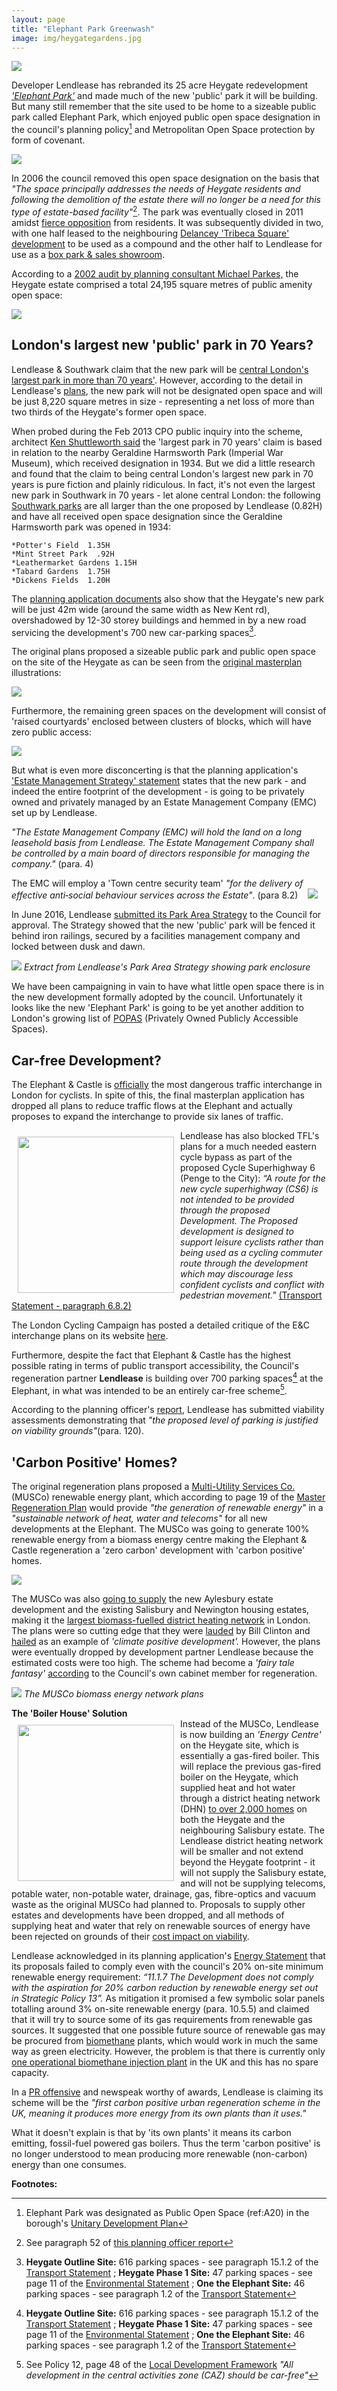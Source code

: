 ```yaml
---
layout: page
title: "Elephant Park Greenwash"
image: img/heygategardens.jpg
---
```

![](http://crappistmartin.github.io/images/elephantpark_marketing.jpg)

Developer Lendlease has rebranded its 25 acre Heygate redevelopment [_'Elephant Park'_](http://elephantpark.co.uk) and made much of the new 'public' park it will be building. But many still remember that the site used to be home to a sizeable public park called Elephant Park, which enjoyed public open space designation in the council's planning policy[^3] and Metropolitan Open Space protection by form of covenant. 

![](../img/oldelephantpark.jpg)

In 2006 the council removed this open space designation on the basis that _"The space principally addresses the needs of Heygate residents and following the demolition of the estate there will no longer be a need for this type of estate-based facility"_[^4]. The park was eventually closed in 2011 amidst [fierce opposition](http://elephantamenity.wordpress.com/2011/02/28/no-more-football-on-the-elephant-park/) from residents. It was subsequently divided in two, with one half leased to the neighbouring [Delancey 'Tribeca Square' development](http://crappistmartin.github.io/tribeca-square) to be used as a compound and the other half to Lendlease for use as a [box park & sales showroom](http://www.standard.co.uk/news/london/popup-shopping-mall-to-make-elephant-and-castle-the-new-shoreditch-9022978.html).  

According to a [2002 audit by planning consultant Michael Parkes,](http://crappistmartin.github.io/images/HeygateCommunityAssetAudit.pdf) the Heygate estate comprised a total 24,195 square metres of public amenity open space:

![](../img/heygateamenity.jpg)

## London's largest new 'public' park in 70 Years?
Lendlease & Southwark claim that the new park will be [central London's largest park in more than 70 years'](https://www.southwark.gov.uk/regeneration/elephant-and-castle?chapter=6). However, according to the detail in Lendlease's [plans](http://planningonline.southwark.gov.uk/AcolNetCGI.exe?ACTION=UNWRAP&RIPNAME=Root.PgeResultDetail&TheSystemkey=9544643), the new park will not be designated open space and will be just 8,220 square metres in size - representing a net loss of more than two thirds of the Heygate's former open space.

When probed during the Feb 2013 CPO public inquiry into the scheme, architect [Ken Shuttleworth said](http://crappistmartin.github.io/images/KenShuttleworthCPOevidenceFeb2013.pdf) the 'largest park in 70 years' claim is based in relation to the nearby Geraldine Harmsworth Park (Imperial War Museum), which received designation in 1934. But we did a little research and found that the claim to being central London's largest new park in 70 years is pure fiction and plainly ridiculous. In fact, it's not even the largest new park in Southwark in 70 years - let alone central London: the following [Southwark parks](http://planbuild.southwark.gov.uk/documents/?GetDocument=%7b%7b%7b!3CFumZzyYn8kb1LBVrWDlg%3d%3d!%7d%7d%7d) are all larger than the one proposed by Lendlease (0.82H) and have all received open space designation since the Geraldine Harmsworth park was opened in 1934:

    *Potter's Field  1.35H
    *Mint Street Park  .92H
    *Leathermarket Gardens 1.15H 
    *Tabard Gardens  1.75H
    *Dickens Fields  1.20H  


The [planning application documents](http://planningonline.southwark.gov.uk/DocsOnline/Documents/254738_1.pdf) also show that the Heygate's new park will be just 42m wide (around the same width as New Kent rd), overshadowed by 12-30 storey buildings and hemmed in by a new road servicing the development's 700 new car-parking spaces[^1].

The original plans proposed a sizeable public park and public open space on the site of the Heygate as can be seen from the [original masterplan](http://www.scribd.com/doc/198503633/EandC-RegenMk1SLRplans) illustrations:

![](http://heygate.github.io/img/elephantparkcomparison.png) 

Furthermore, the remaining green spaces on the development will consist of 'raised courtyards' enclosed between clusters of blocks, which will have zero public access:
  
![](http://crappistmartin.github.io/images/heygate_raised_courtyards2.png)

But what is even more disconcerting is that the planning application's ['Estate Management Strategy' statement](http://planningonline.southwark.gov.uk/DocsOnline/Documents/224077_1.pdf) states that the new park - and indeed the entire footprint of the development - is going to be privately owned and privately managed by an Estate Management Company (EMC) set up by Lendlease.

_"The Estate Management Company (EMC) will hold the land on a long leasehold basis from Lendlease. The Estate Management Company shall be controlled by a main board of directors responsible for managing the company."_ (para. 4)  

The EMC will employ a 'Town centre security team' _"for the delivery of effective anti‐social behaviour services across the Estate"_. (para 8.2)
      
![](http://crappistmartin.github.io/images/emc.png)

In June 2016, Lendlease [submitted its Park Area Strategy](http://35percent.org/2016-06-26-restricted-access-elephant-park/) to the Council for approval. The Strategy showed that the new 'public' park will be fenced it behind iron railings, secured by a facilities management company and locked between dusk and dawn.

![](http://35percent.org/img/parkfence1.png)
*Extract from Lendlease's Park Area Strategy showing park enclosure*

We have been campaigning in vain to have what little open space there is in the new development formally adopted by the council. Unfortunately it looks like the new 'Elephant Park' is going to be yet another addition to London's growing list of [POPAS](http://www.theguardian.com/artanddesign/2014/aug/24/cheesegrater-london-review-tower-of-no-small-ambition) (Privately Owned Publicly Accessible Spaces).


## Car-free Development?
The Elephant & Castle is [officially](http://cycleinjury.co.uk/news/2012/03/08/top-20-londons-most-dangerous-cycling-junctions) the most dangerous traffic interchange in London for cyclists. In spite of this, the final masterplan application has dropped all plans to reduce traffic flows at the Elephant and actually proposes to expand the interchange to provide six lanes of traffic.

<img src="http://crappistmartin.github.io/images/cyclebypass.png" width="250" align="left" style="margin:10px">Lendlease has also blocked TFL's plans for a much needed eastern cycle bypass as part of the proposed Cycle Superhighway 6 (Penge to the City): _“A route for the new cycle superhighway (CS6) is not intended to be provided through the proposed Development. The Proposed development is designed to support leisure cyclists rather than being used as a cycling commuter route through the development which may discourage less confident cyclists and conflict with pedestrian movement."_ [(Transport Statement - paragraph 6.8.2)](http://planningonline.southwark.gov.uk/DocsOnline/Documents/224093_1.pdf)

The London Cycling Campaign has posted a detailed critique of the E&C interchange plans on its website [here](http://lcc.org.uk/articles/we-urge-supporters-to-tell-transport-for-london-that-plans-for-elephant-and-castle-fail-to-provide-safe-passage-for-cycling).

Furthermore, despite the fact that Elephant & Castle has the highest possible rating in terms of public transport accessibility, the Council's regeneration partner __Lendlease__ is building over 700 parking spaces[^1] at the Elephant, in what was intended to be an entirely car-free scheme[^2].  

According to the planning officer's [report](http://planningonline.southwark.gov.uk/DocsOnline/Documents/260032_1.pdf), Lendlease has submitted viability assessments demonstrating that _"the proposed level of parking is justified on viability grounds"_(para. 120).  

## 'Carbon Positive' Homes?
The original regeneration plans proposed a [Multi-Utility Services Co.](http://www.london-se1.co.uk/news/view/2270) (MUSCo) renewable energy plant, which according to page 19 of the [Master Regeneration Plan](https://www.southwark.gov.uk/assets/attach/1814/Elephant_and_Castle_Regeneration_Agreement_Appendix_6.pdf) would provide _"the generation of renewable energy"_ in a _"sustainable network of heat, water and telecoms"_ for all new developments at the Elephant. The MUSCo was going to generate 100% renewable energy from a biomass energy centre making the Elephant & Castle regeneration a 'zero carbon' development with 'carbon positive' homes.

![](http://crappistmartin.github.io/images/MuscoNetwork.png)

The MUSCo was also [going to supply](http://moderngov.southwark.gov.uk/mgConvert2PDF.aspx?ID=16241) the new Aylesbury estate development and the existing Salisbury and Newington housing estates, making it the [largest biomass-fuelled district heating network](/images/muscoarea.png) in London. The plans were so cutting edge that they were [lauded](http://news.bbc.co.uk/1/hi/england/london/8056859.stm) by Bill Clinton and [hailed](http://www.london-se1.co.uk/news/view/6032) as an example of _'climate positive development'._ However, the plans were eventually dropped by development partner Lendlease because the estimated costs were too high. The scheme had become a _'fairy tale fantasy'_ [according](http://www.london-se1.co.uk/news/view/5052) to the Council's own cabinet member for regeneration.   

![](../img/energy_envrnmtl-services_lge.gif)
*The MUSCo biomass energy network plans*

__The 'Boiler House' Solution__  
<img src="http://crappistmartin.github.io/images/heygateboilerhouse.JPG" width="250" align="left" style="margin:10px">Instead of the MUSCo, Lendlease is now building an _'Energy Centre'_ on the Heygate site, which is essentially a gas-fired boiler. This will replace the previous gas-fired boiler on the Heygate, which supplied heat and hot water through a district heating network (DHN) [to over 2,000 homes](http://crappistmartin.github.io/images/HeygateDHN.png) on both the Heygate and the neighbouring Salisbury estate. The Lendlease district heating network will be smaller and not extend beyond the Heygate footprint - it will not supply the Salisbury estate, and will not be supplying telecoms, potable water, non-potable water, drainage, gas, fibre-optics and vacuum waste as the original MUSCo had planned to. Proposals to supply other estates and developments have been dropped, and all methods of supplying heat and water that rely on renewable sources of energy have been rejected on grounds of their [cost impact on viability](http://crappistmartin.github.io/blog/2012/07/03/its-all-about-financial-viability/). 


Lendlease acknowledged in its planning application's [Energy Statement](http://planningonline.southwark.gov.uk/DocsOnline/Documents/325310_1.pdf) that its proposals failed to comply even with the council's 20% on-site minimum renewable energy requirement: _“11.1.7 The Development does not comply with the aspiration for 20% carbon reduction by renewable energy set out in Strategic Policy 13”._ As mitigation it promised a few symbolic solar panels totalling around 3% on-site renewable energy (para. 10.5.5) and claimed that it will try to source some of its gas requirements from renewable gas sources. It suggested that one possible future source of renewable gas may be procured from [biomethane](http://en.wikipedia.org/wiki/Biogas) plants, which would work in much the same way as green electricity. However, the problem is that there is currently only [one operational biomethane injection plant](http://www.bbc.co.uk/news/uk-11433162) in the UK and this has no spare capacity. 

In a [PR offensive](http://www.telegraph.co.uk/business/2017/03/26/lendlease-build-first-ultra-green-homes-central-london/?WT.mc_id=tmg_share_tw) and newspeak worthy of awards, Lendlease is claiming its scheme will be the _"first carbon positive urban regeneration scheme in the UK, meaning it produces more energy from its own plants than it uses."_

What it doesn't explain is that by 'its own plants' it means its carbon emitting, fossil-fuel powered gas boilers. 
Thus the term 'carbon positive' is no longer understood to mean producing more renewable (non-carbon) energy than one consumes.

__Footnotes:__

[^1]: __Heygate Outline Site:__ 616 parking spaces - see paragraph 15.1.2 of the [Transport Statement](http://planningonline.southwark.gov.uk/DocsOnline/Documents/224093_1.pdf) ; __Heygate Phase 1 Site:__ 47 parking spaces - see page 11 of the [Environmental Statement](https://www.iema.net/system/files/phase_one_nts_august_2012.pdf) ; __One the Elephant Site:__ 46 parking spaces - see paragraph 1.2 of the [Transport Statement](http://planningonline.southwark.gov.uk/DocsOnline/Documents/238287_1.pdf)

[^2]: See Policy 12, page 48 of the [Local Development Framework](http://www.southwark.gov.uk/download/downloads/id/7894/elephant_and_castle_opportunity_area_spd) _"All development in the central activities zone (CAZ) should be car-free"_
[^3]: Elephant Park was designated as Public Open Space (ref:A20) in the borough's [Unitary Development Plan](http://crappistmartin.github.io/images/SouthwarkPlan_OpenSpaces.pdf)
[^4]: See paragraph 52 of [this planning officer report](http://crappistmartin.github.io/images/CastleIndustrialEstateOR.pdf)

<meta name="twitter:card" content="summary_large_image">
<meta name="twitter:site" content="@35percent_EAN">
<meta name="twitter:title" content="London's greenest new regeneration scheme">
<meta name="twitter:description" content="The truth and facts hidden behind Lendlease's corporate PR spin.">
<meta name="twitter:image" content="http://35percent.org/img/elephantparkcomparison.png">






